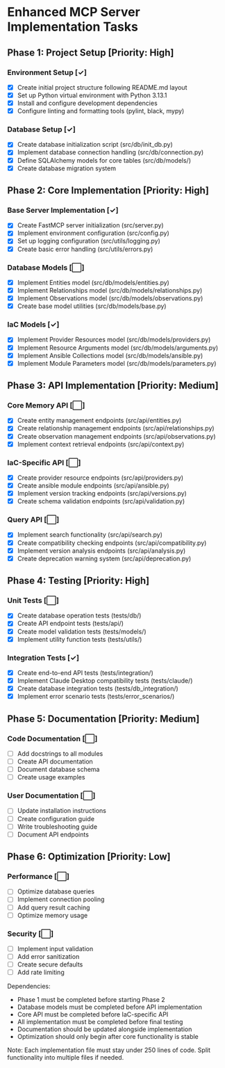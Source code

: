 # Enhanced MCP Server Implementation Tasks

## Phase 1: Project Setup [Priority: High]

### Environment Setup [✓]
- [x] Create initial project structure following README.md layout
- [x] Set up Python virtual environment with Python 3.13.1
- [x] Install and configure development dependencies
- [x] Configure linting and formatting tools (pylint, black, mypy)

### Database Setup [✓]
- [x] Create database initialization script (src/db/init_db.py)
- [x] Implement database connection handling (src/db/connection.py)
- [x] Define SQLAlchemy models for core tables (src/db/models/)
- [x] Create database migration system

## Phase 2: Core Implementation [Priority: High]

### Base Server Implementation [✓]
- [x] Create FastMCP server initialization (src/server.py)
- [x] Implement environment configuration (src/config.py)
- [x] Set up logging configuration (src/utils/logging.py)
- [x] Create basic error handling (src/utils/errors.py)

### Database Models [⬜]
- [x] Implement Entities model (src/db/models/entities.py)
- [x] Implement Relationships model (src/db/models/relationships.py)
- [x] Implement Observations model (src/db/models/observations.py)
- [x] Create base model utilities (src/db/models/base.py)

### IaC Models [✓]
- [x] Implement Provider Resources model (src/db/models/providers.py)
- [x] Implement Resource Arguments model (src/db/models/arguments.py)
- [x] Implement Ansible Collections model (src/db/models/ansible.py)
- [x] Implement Module Parameters model (src/db/models/parameters.py)

## Phase 3: API Implementation [Priority: Medium]

### Core Memory API [⬜]
- [x] Create entity management endpoints (src/api/entities.py)
- [x] Create relationship management endpoints (src/api/relationships.py)
- [x] Create observation management endpoints (src/api/observations.py)
- [x] Implement context retrieval endpoints (src/api/context.py)

### IaC-Specific API [⬜]
- [x] Create provider resource endpoints (src/api/providers.py)
- [x] Create ansible module endpoints (src/api/ansible.py)
- [x] Implement version tracking endpoints (src/api/versions.py)
- [x] Create schema validation endpoints (src/api/validation.py)

### Query API [⬜]
- [x] Implement search functionality (src/api/search.py)
- [x] Create compatibility checking endpoints (src/api/compatibility.py)
- [x] Implement version analysis endpoints (src/api/analysis.py)
- [x] Create deprecation warning system (src/api/deprecation.py)

## Phase 4: Testing [Priority: High]

### Unit Tests [⬜]
- [x] Create database operation tests (tests/db/)
- [x] Create API endpoint tests (tests/api/)
- [x] Create model validation tests (tests/models/)
- [x] Implement utility function tests (tests/utils/)

### Integration Tests [✓]
- [x] Create end-to-end API tests (tests/integration/)
- [x] Implement Claude Desktop compatibility tests (tests/claude/)
- [x] Create database integration tests (tests/db_integration/)
- [x] Implement error scenario tests (tests/error_scenarios/)

## Phase 5: Documentation [Priority: Medium]

### Code Documentation [⬜]
- [ ] Add docstrings to all modules
- [ ] Create API documentation
- [ ] Document database schema
- [ ] Create usage examples

### User Documentation [⬜]
- [ ] Update installation instructions
- [ ] Create configuration guide
- [ ] Write troubleshooting guide
- [ ] Document API endpoints

## Phase 6: Optimization [Priority: Low]

### Performance [⬜]
- [ ] Optimize database queries
- [ ] Implement connection pooling
- [ ] Add query result caching
- [ ] Optimize memory usage

### Security [⬜]
- [ ] Implement input validation
- [ ] Add error sanitization
- [ ] Create secure defaults
- [ ] Add rate limiting

Dependencies:
- Phase 1 must be completed before starting Phase 2
- Database models must be completed before API implementation
- Core API must be completed before IaC-specific API
- All implementation must be completed before final testing
- Documentation should be updated alongside implementation
- Optimization should only begin after core functionality is stable

Note: Each implementation file must stay under 250 lines of code. Split functionality into multiple files if needed.
